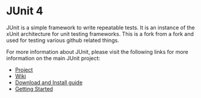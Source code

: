 # JUnit 4
JUnit is a simple framework to write repeatable tests. It is an instance of the xUnit architecture for unit testing frameworks.
This is a fork from a fork and used for testing various github related things.

For more information about JUnit, please visit the following links for more information on the main JUnit project:
* [Project](https://github.com/junit-team/junit)
* [Wiki](https://github.com/junit-team/junit/wiki)
* [Download and Install guide](https://github.com/junit-team/junit/wiki/Download-and-Install)
* [Getting Started](https://github.com/junit-team/junit/wiki/Getting-started)

